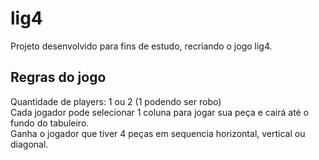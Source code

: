 # lig4
Projeto desenvolvido para fins de estudo, recriando o jogo lig4. <br>

## Regras do jogo
Quantidade de players: 1 ou 2 (1 podendo ser robo) <br>
Cada jogador pode selecionar 1 coluna para jogar sua peça e cairá até o fundo do tabuleiro. <br>
Ganha o jogador que tiver 4 peças em sequencia horizontal, vertical ou diagonal.